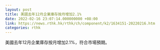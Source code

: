 ```yaml
---
layout: post
title: 美國去年12月企業庫存按月增加2.1%
date: 2022-02-16 23:07:14.000000000 +08:00
link: https://news.rthk.hk/rthk/ch/component/k2/1634151-20220216.htm
categories: rthk
---
```


美國去年12月企業庫存按月增加2.1%，符合市場預期。
